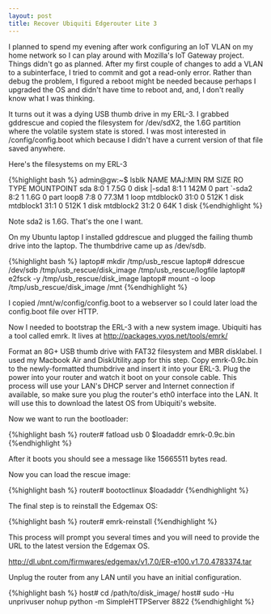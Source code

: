 ```yaml
---
layout: post
title: Recover Ubiquiti Edgerouter Lite 3
---
```


I planned to spend my evening after work configuring an IoT VLAN on my
home network so I can play around with Mozilla's IoT Gateway project.
Things didn't go as planned. After my first couple of changes to add
a VLAN to a subinterface, I tried to commit and got a read-only error.
Rather than debug the problem, I figured a reboot might be needed because
perhaps I upgraded the OS and didn't have time to reboot and, and, I don't 
really know what I was thinking.

It turns out it was a dying USB thumb drive in my ERL-3. I grabbed gddrescue
and copied the filesystem for /dev/sdX2, the 1.6G partition where the volatile
system state is stored. I was most interested in /config/config.boot which
because I didn't have a current version of that file saved anywhere.

Here's the filesystems on my ERL-3

{%highlight bash %}
admin@gw:~$ lsblk
NAME      MAJ:MIN RM   SIZE RO TYPE MOUNTPOINT
sda         8:0    1   7.5G  0 disk
|-sda1      8:1    1   142M  0 part
`-sda2      8:2    1   1.6G  0 part
loop8       7:8    0  77.3M  1 loop
mtdblock0  31:0    0   512K  1 disk
mtdblock1  31:1    0   512K  1 disk
mtdblock2  31:2    0    64K  1 disk
{%endhighlight %}

Note sda2 is 1.6G. That's the one I want.

On my Ubuntu laptop I installed gddrescue and plugged the failing thumb drive
into the laptop. The thumbdrive came up as /dev/sdb.

{%highlight bash %}
laptop# mkdir /tmp/usb_rescue
laptop# ddrescue /dev/sdb /tmp/usb_rescue/disk_image /tmp/usb_rescue/logfile
laptop# e2fsck -y /tmp/usb_rescue/disk_image
laptop# mount -o loop /tmp/usb_rescue/disk_image /mnt
{%endhighlight %}

I copied /mnt/w/config/config.boot to a webserver so I could later load
the config.boot file over HTTP.

Now I needed to bootstrap the ERL-3 with a new system image. Ubiquiti has a tool
called emrk. It lives at http://packages.vyos.net/tools/emrk/

Format an 8G+ USB thumb drive with FAT32 filesystem and MBR disklabel. I used my 
Macbook Air and DiskUtility.app for this step. Copy emrk-0.9c.bin to the 
newly-formatted thumbdrive and insert it into your ERL-3. Plug the power into 
your router and watch it boot on your console cable. This process will use 
your LAN's DHCP server and Internet connection if available, so make sure you 
plug the router's eth0 interface into the LAN. It will use this to download 
the latest OS from Ubiquiti's website.

Now we want to run the bootloader:

{%highlight bash %}
router# fatload usb 0 $loadaddr emrk-0.9c.bin
{%endhighlight %}

After it boots you should see a message like 15665511 bytes read.

Now you can load the rescue image:

{%highlight bash %}
router# bootoctlinux $loadaddr
{%endhighlight %}

The final step is to reinstall the Edgemax OS:

{%highlight bash %}
router# emrk-reinstall
{%endhighlight %}

This process will prompt you several times and you will need to provide 
the URL to the latest version the Edgemax OS.

http://dl.ubnt.com/firmwares/edgemax/v1.7.0/ER-e100.v1.7.0.4783374.tar

Unplug the router from any LAN until you have an initial configuration.

{%highlight bash %}
host# cd /path/to/disk_image/
host# sudo -Hu unprivuser nohup python -m SimpleHTTPServer 8822
{%endhighlight %}

